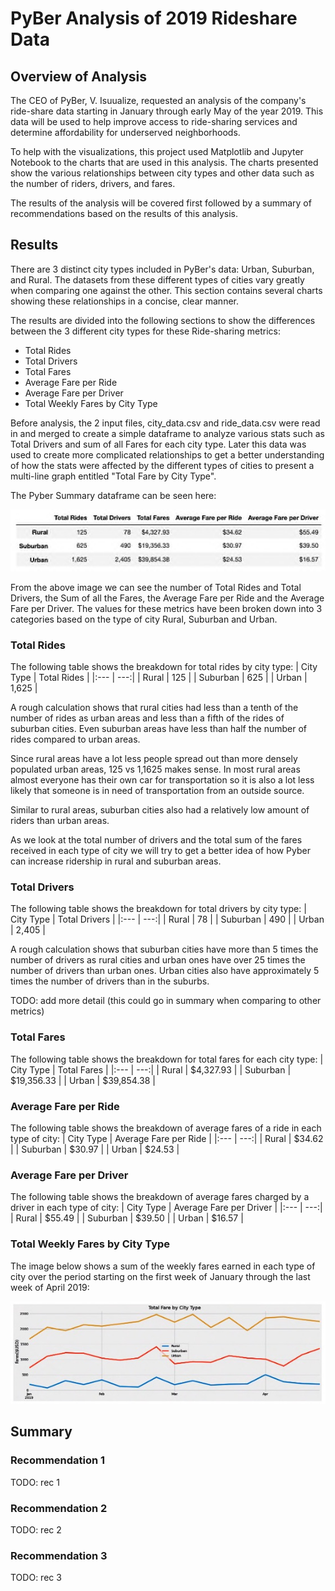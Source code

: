 # PyBer Analysis of 2019 Rideshare Data

## Overview of Analysis
The CEO of PyBer, V. Isuualize, requested an analysis of the company's ride-share data starting in January through early May of the year 2019. This data will be used to help improve access to ride-sharing services and determine affordability for underserved neighborhoods.

To help with the visualizations, this project used Matplotlib and Jupyter Notebook to the charts that are used in this analysis. The charts presented show the various relationships between city types and other data such as the number of riders, drivers, and fares.


The results of the analysis will be covered first followed by a summary of recommendations based on the results of this analysis.

## Results

There are 3 distinct city types included in PyBer's data: Urban, Suburban, and Rural. The datasets from these different types of cities vary greatly when comparing one against the other. This section contains several charts showing these relationships in a concise, clear manner.

The results are divided into the following sections to show the differences between the 3 different city types for these Ride-sharing metrics:
- Total Rides
- Total Drivers
- Total Fares
- Average Fare per Ride 
- Average Fare per Driver
- Total Weekly Fares by City Type

Before analysis, the 2 input files, city_data.csv and ride_data.csv were read in and merged to create a simple dataframe to analyze various stats such as Total Drivers and sum of all Fares for each city type.  Later this data was used to create more complicated relationships to get a better understanding of how the stats were affected by the different types of cities to present a multi-line graph entitled "Total Fare by City Type".

The Pyber Summary dataframe can be seen here: 

<img src="./Resources/pyber_summary_df.jpeg" alt="Pyber Summary DF" width="600"/>

From the above image we can see the number of Total Rides and Total Drivers, the Sum of all the Fares, the Average Fare per Ride and the Average Fare per Driver. The values for these metrics have been broken down into 3 categories based on the type of city Rural, Suburban and Urban. 

### Total Rides

The following table shows the breakdown for total rides by city type:
| City Type | Total Rides |
|:---       |         ---:| 
| Rural     |     125     |
| Suburban  |     625     |
| Urban     |   1,625     |

A rough calculation shows that rural cities had less than a tenth of the number of rides as urban areas and less than a fifth of the rides of suburban cities. Even suburban areas have less than half the number of rides compared to urban areas.

Since rural areas have a lot less people spread out than more densely populated urban areas, 125 vs 1,1625 makes sense. In most rural areas almost everyone has their own car for transportation so it is also a lot less likely that someone is in need of transportation from an outside source.

Similar to rural areas, suburban cities also had a relatively low amount of riders than urban areas.

As we look at the total number of drivers and the total sum of the fares received in each type of city we will try to get a better idea of how Pyber can increase ridership in rural and suburban areas.

### Total Drivers

The following table shows the breakdown for total drivers by city type:
| City Type | Total Drivers |
|:---       |           ---:| 
| Rural     |        78     |
| Suburban  |       490     |
| Urban     |     2,405     |

A rough calculation shows that suburban cities have more than 5 times the number of drivers as rural cities and urban ones have over 25 times the number of drivers than urban ones.  Urban cities also have approximately 5 times the number of drivers than in the suburbs.

TODO: add more detail (this could go in summary when comparing to other metrics)

### Total Fares

The following table shows the breakdown for total fares for each city type:
| City Type | Total Fares |
|:---       |         ---:| 
| Rural     |  $4,327.93  |
| Suburban  | $19,356.33  |
| Urban     | $39,854.38  |

### Average Fare per Ride

The following table shows the breakdown of average fares of a ride in each type of city:
| City Type | Average Fare per Ride |
|:---       |                   ---:| 
| Rural     | $34.62                |
| Suburban  | $30.97                |
| Urban     | $24.53                |  

### Average Fare per Driver

The following table shows the breakdown of average fares charged by a driver in each type of city:
| City Type | Average Fare per Driver |
|:---       |                     ---:| 
| Rural     | $55.49                  |
| Suburban  | $39.50                  |
| Urban     | $16.57                  |

### Total Weekly Fares by City Type

The image below shows a sum of the weekly fares earned in each type of city over the period starting on the first week of January through the last week of April 2019:

<img src="./Resources/weekly_fare_by_type.jpeg" alt="Pyber Summary DF" width="600"/>

## Summary

### Recommendation 1
TODO: rec 1

### Recommendation 2
TODO: rec 2

### Recommendation 3
TODO: rec 3


